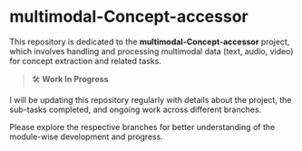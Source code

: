 # multimodal-Concept-accessor

This repository is dedicated to the **multimodal-Concept-accessor** project, which involves handling and processing multimodal data (text, audio, video) for concept extraction and related tasks.

> 🛠️ **Work In Progress**

I will be updating this repository regularly with details about the project, the sub-tasks completed, and ongoing work across different branches.

Please explore the respective branches for better understanding of the module-wise development and progress.


